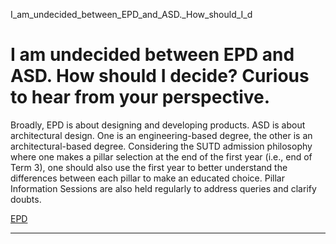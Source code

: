 I_am_undecided_between_EPD_and_ASD._How_should_I_d



I am undecided between EPD and ASD. How should I decide? Curious to hear from your perspective.
===============================================================================================

Broadly, EPD is about designing and developing products. ASD is about architectural design. One is an engineering-based degree, the other is an architectural-based degree. Considering the SUTD admission philosophy where one makes a pillar selection at the end of the first year (i.e., end of Term 3), one should also use the first year to better understand the differences between each pillar to make an educated choice. Pillar Information Sessions are also held regularly to address queries and clarify doubts.

[EPD](https://www.sutd.edu.sg/epd/tag/epd/)

---

